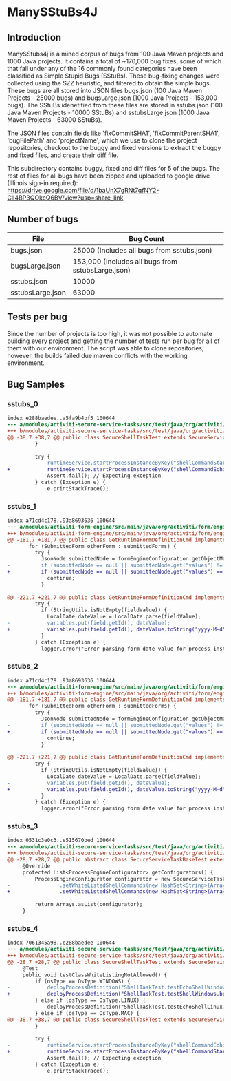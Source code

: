 # ManySStuBs4J

## Introduction

ManySStubs4j is a mined corpus of bugs from 100 Java Maven projects and 1000 Java projects. It contains a total of ~170,000 bug fixes, some of which that fall under any of the 16 commonly found categories have been classified as Simple Stupid Bugs (SStuBs). These bug-fixing changes were collected using the SZZ heuristic, and filtered to obtain the simple bugs. These bugs are all stored into JSON files bugs.json (100 Java Maven Projects - 25000 bugs) and bugsLarge.json (1000 Java Projects - 153,000 bugs). The SStuBs idenetified from these files are stored in sstubs.json (100 Java Maven Projects - 10000 SStuBs) and sstubsLarge.json (1000 Java Maven Projects - 63000 SStuBs).

The JSON files contain fields like 'fixCommitSHA1', 'fixCommitParentSHA1', 'bugFilePath' and 'projectName', which we use to clone the project repositories, checkout to the buggy and fixed versions to extract the buggy and fixed files, and create their diff file.

This subdirectory contains buggy, fixed and diff files for 5 of the bugs. The rest of files for all bugs have been zipped and uploaded to google drive (Illinois sign-in required): https://drive.google.com/file/d/1baUnX7gRNt7qfNY2-ClI4BP3QOkeQ6BV/view?usp=share_link

## Number of bugs

| File             | Bug Count                                          |
|------------------|----------------------------------------------------|
| bugs.json        | 25000 (Includes all bugs from sstubs.json)         | 
| bugsLarge.json   | 153,000 (Includes all bugs from sstubsLarge.json)  | 
| sstubs.json      | 10000                                              | 
| sstubsLarge.json | 63000                                              |

## Tests per bug

Since the number of projects is too high, it was not possible to automate building every project and getting the number of tests run per bug for all of them with our environment. The script was able to clone repositories, however, the builds failed due maven conflicts with the working environment.

## Bug Samples

### sstubs_0
```diff --git a/modules/activiti-secure-service-tasks/src/test/java/org/activiti/test/serviceTask/secure/SecureShellTaskTest.java b/modules/activiti-secure-service-tasks/src/test/java/org/activiti/test/serviceTask/secure/SecureShellTaskTest.java
index e288baedee..a5fa9b4bf5 100644
--- a/modules/activiti-secure-service-tasks/src/test/java/org/activiti/test/serviceTask/secure/SecureShellTaskTest.java
+++ b/modules/activiti-secure-service-tasks/src/test/java/org/activiti/test/serviceTask/secure/SecureShellTaskTest.java
@@ -38,7 +38,7 @@ public class SecureShellTaskTest extends SecureServiceTaskBaseTest {
         }
 
         try {
-            runtimeService.startProcessInstanceByKey("shellCommandStart");
+            runtimeService.startProcessInstanceByKey("shellCommandEcho");
             Assert.fail(); // Expecting exception
         } catch (Exception e) {
             e.printStackTrace();
```


### sstubs_1
``` diff --git a/modules/activiti-form-engine/src/main/java/org/activiti/form/engine/impl/cmd/GetRuntimeFormDefinitionCmd.java b/modules/activiti-form-engine/src/main/java/org/activiti/form/engine/impl/cmd/GetRuntimeFormDefinitionCmd.java
index a71cd4c178..93a8693636 100644
--- a/modules/activiti-form-engine/src/main/java/org/activiti/form/engine/impl/cmd/GetRuntimeFormDefinitionCmd.java
+++ b/modules/activiti-form-engine/src/main/java/org/activiti/form/engine/impl/cmd/GetRuntimeFormDefinitionCmd.java
@@ -181,7 +181,7 @@ public class GetRuntimeFormDefinitionCmd implements Command<FormDefinition>, Ser
       for (SubmittedForm otherForm : submittedForms) {
         try {
           JsonNode submittedNode = formEngineConfiguration.getObjectMapper().readTree(otherForm.getFormValueBytes());
-          if (submittedNode == null || submittedNode.get("values") != null) {
+          if (submittedNode == null || submittedNode.get("values") == null) {
             continue;
           }
          
@@ -221,7 +221,7 @@ public class GetRuntimeFormDefinitionCmd implements Command<FormDefinition>, Ser
         try {
           if (StringUtils.isNotEmpty(fieldValue)) {
             LocalDate dateValue = LocalDate.parse(fieldValue);
-            variables.put(field.getId(), dateValue);
+            variables.put(field.getId(), dateValue.toString("yyyy-M-d"));
           }
         } catch (Exception e) {
           logger.error("Error parsing form date value for process instance " + processInstanceId + " with value " + fieldValue, e);
```


### sstubs_2
``` diff --git a/modules/activiti-form-engine/src/main/java/org/activiti/form/engine/impl/cmd/GetRuntimeFormDefinitionCmd.java b/modules/activiti-form-engine/src/main/java/org/activiti/form/engine/impl/cmd/GetRuntimeFormDefinitionCmd.java
index a71cd4c178..93a8693636 100644
--- a/modules/activiti-form-engine/src/main/java/org/activiti/form/engine/impl/cmd/GetRuntimeFormDefinitionCmd.java
+++ b/modules/activiti-form-engine/src/main/java/org/activiti/form/engine/impl/cmd/GetRuntimeFormDefinitionCmd.java
@@ -181,7 +181,7 @@ public class GetRuntimeFormDefinitionCmd implements Command<FormDefinition>, Ser
       for (SubmittedForm otherForm : submittedForms) {
         try {
           JsonNode submittedNode = formEngineConfiguration.getObjectMapper().readTree(otherForm.getFormValueBytes());
-          if (submittedNode == null || submittedNode.get("values") != null) {
+          if (submittedNode == null || submittedNode.get("values") == null) {
             continue;
           }
          
@@ -221,7 +221,7 @@ public class GetRuntimeFormDefinitionCmd implements Command<FormDefinition>, Ser
         try {
           if (StringUtils.isNotEmpty(fieldValue)) {
             LocalDate dateValue = LocalDate.parse(fieldValue);
-            variables.put(field.getId(), dateValue);
+            variables.put(field.getId(), dateValue.toString("yyyy-M-d"));
           }
         } catch (Exception e) {
           logger.error("Error parsing form date value for process instance " + processInstanceId + " with value " + fieldValue, e);
```


### sstubs_3
``` diff --git a/modules/activiti-secure-service-tasks/src/test/java/org/activiti/test/serviceTask/secure/SecureServiceTaskBaseTest.java b/modules/activiti-secure-service-tasks/src/test/java/org/activiti/test/serviceTask/secure/SecureServiceTaskBaseTest.java
index 0531c3e0c3..e515670bed 100644
--- a/modules/activiti-secure-service-tasks/src/test/java/org/activiti/test/serviceTask/secure/SecureServiceTaskBaseTest.java
+++ b/modules/activiti-secure-service-tasks/src/test/java/org/activiti/test/serviceTask/secure/SecureServiceTaskBaseTest.java
@@ -28,7 +28,7 @@ public abstract class SecureServiceTaskBaseTest extends ServiceTaskBaseTest {
     @Override
     protected List<ProcessEngineConfigurator> getConfigurators() {
         ProcessEngineConfigurator configurator = new SecureServiceTaskConfigurator()
-                .setWhiteListedShellCommands(new HashSet<String>(Arrays.asList("ls", "pwd")));
+                .setWhiteListedShellCommands(new HashSet<String>(Arrays.asList("cmd","ls", "pwd")));
 
         return Arrays.asList(configurator);
     }
```


### sstubs_4
``` diff --git a/modules/activiti-secure-service-tasks/src/test/java/org/activiti/test/serviceTask/secure/SecureShellTaskTest.java b/modules/activiti-secure-service-tasks/src/test/java/org/activiti/test/serviceTask/secure/SecureShellTaskTest.java
index 7061345a98..e288baedee 100644
--- a/modules/activiti-secure-service-tasks/src/test/java/org/activiti/test/serviceTask/secure/SecureShellTaskTest.java
+++ b/modules/activiti-secure-service-tasks/src/test/java/org/activiti/test/serviceTask/secure/SecureShellTaskTest.java
@@ -28,7 +28,7 @@ public class SecureShellTaskTest extends SecureServiceTaskBaseTest {
     @Test
     public void testClassWhiteListingNotAllowed() {
         if (osType == OsType.WINDOWS) {
-            deployProcessDefinition("ShellTaskTest.testEchoShellWindows.bpmn20.xml");
+            deployProcessDefinition("ShellTaskTest.testShellWindows.bpmn20.xml");
         } else if (osType == OsType.LINUX) {
             deployProcessDefinition("ShellTaskTest.testEchoShellLinux.bpmn20.xml");
         } else if (osType == OsType.MAC) {
@@ -38,7 +38,7 @@ public class SecureShellTaskTest extends SecureServiceTaskBaseTest {
         }
 
         try {
-            runtimeService.startProcessInstanceByKey("shellCommandEcho");
+            runtimeService.startProcessInstanceByKey("shellCommandStart");
             Assert.fail(); // Expecting exception
         } catch (Exception e) {
             e.printStackTrace();
```

